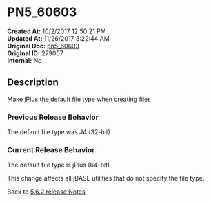 # PN5_60603

**Created At:** 10/2/2017 12:50:21 PM  
**Updated At:** 11/26/2017 3:22:44 AM  
**Original Doc:** [pn5_60603](https://docs.jbase.com/36526-5-6-2-release-notes/pn5_60603)  
**Original ID:** 279057  
**Internal:** No  

## Description

Make jPlus the default file type when creating files

### Previous Release Behavior

The default file type was J4 (32-bit)

### Current Release Behavior

The default file type is jPlus (64-bit)

This change affects all jBASE utilities that do not specify the file type.

Back to [5.6.2 release Notes](./../README.md)